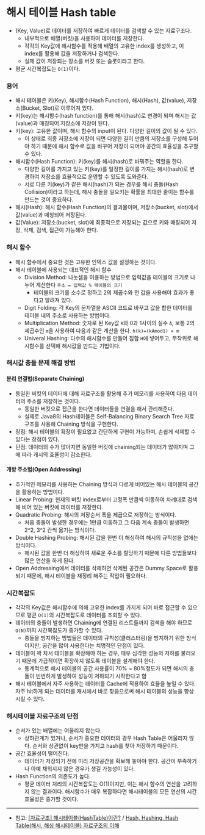 # 해시 테이블 Hash table

* (Key, Value)로 데이터를 저장하여 빠르게 데이터를 검색할 수 있는 자료구조다.
  * 내부적으로 배열(버킷)을 사용하여 데이터를 저장한다.
  * 각각의 Key값에 해시함수를 적용해 배열의 고유한 index를 생성하고, 이 index를 활용해 값을 저장하거나 검색한다.
  * 실제 값이 저장되는 장소를 버킷 또는 슬롯이라고 한다.
* 평균 시간복잡도는 `O(1)`이다.

### 용어

* 해시 테이블은 키(Key), 해시함수(Hash Function), 해시(Hash), 값(value), 저장소(Bucket, Slot)로 이루어져 있다.
* 키(key)는 해시함수(hash function)를 통해 해시(hash)로 변경이 되며 해시는 값(value)과 매칭되어 저장소에 저장이 된다.
* 키(key): 고유한 값이며, 해시 함수의 input이 된다. 다양한 길이의 값이 될 수 있다.
  * 이 상태로 최종 저장소에 저장이 되면 다양한 길이 만큼의 저장소를 구성해 두어야 하기 때문에 해시 함수로 값을 바꾸어 저장이 되어야 공간의 효율성을 추구할 수 있다.
* 해시함수(Hash Function): 키(key)를 해시(hash)로 바꿔주는 역할을 한다.
  * 다양한 길이를 가지고 있는 키(key)를 일정한 길이를 가지는 해시(hash)로 변경하여 저장소를 효율적으로 운영할 수 있도록 도와준다.
  * 서로 다른 키(key)가 같은 해시(hash)가 되는 경우를 해시 충돌(Hash Collision)이라고 하는데, 해시 충돌을 일으키는 확률을 최대한 줄이는 함수를 만드는 것이 중요하다.
* 해시(Hash): 해시 함수(Hash Function)의 결과물이며, 저장소(bucket, slot)에서 값(value)과 매칭되어 저장된다.
* 값(Value): 저장소(bucket, slot)에 최종적으로 저장되는 값으로 키와 매칭되어 저장, 삭제, 검색, 접근이 가능해야 한다.

### 해시 함수

* 해시 함수에서 중요한 것은 고유한 인덱스 값을 설정하는 것이다.
* 해시 테이블에 사용되는 대표적인 해시 함수
  * Division Method: 나눗셈을 이용하는 방법으로 입력값을 테이블의 크기로 나누어 계산한다 `주소 = 입력값 % 테이블의 크기`
    * 테이블의 크기를 소수로 정하고 2의 제곱수와 먼 값을 사용해야 효과가 좋다고 알려져 있다.
  * Digit Folding: 각 Key의 문자열을 ASCII 코드로 바꾸고 값을 합한 데이터를 테이블 내의 주소로 사용하는 방법이다.
  * Multiplication Method: 숫자로 된 Key값 `K`와 0과 1사이의 실수 `A`, 보통 2의 제곱수인 `m`을 사용하여 다음과 같은 계산을 한다. `h(k)=(kAmod1) × m`
  * Univeral Hashing: 다수의 해시함수를 만들어 집합 `H`에 넣어두고, 무작위로 해시함수를 선택해 해시값을 만드는 기법이다.

### 해시값 충돌 문제 해결 방법

#### 분리 연결법(Separate Chaining)

* 동일한 버킷의 데이터에 대해 자료구조를 활용해 추가 메모리를 사용하여 다음 데이터의 주소를 저장하는 것이다.
  * 동일한 버킷으로 접근을 한다면 데이터들을 연결을 해서 관리해준다.
  * 실제로 Java8의 Hash테이블은 Self-Balancing Binary Search Tree 자료구조를 사용해 Chaining 방식을 구현한다.
* 장점: 해시 테이블의 확장이 필요없고 간단하게 구현이 가능하며, 손쉽게 삭제할 수 있다는 장점이 있다.
* 단점: 데이터의 수가 많아지면 동일한 버킷에 chaining되는 데이터가 많아지며 그에 따라 캐시의 효율성이 감소한다.

#### 개방 주소법(Open Addressing)

* 추가적인 메모리를 사용하는 Chaining 방식과 다르게 비어있는 해시 테이블의 공간을 활용하는 방법이다.
* Linear Probing: 현재의 버킷 index로부터 고정폭 만큼씩 이동하여 차례대로 검색해 비어 있는 버킷에 데이터를 저장한다.
* Quadratic Probing: 해시의 저장순서 폭을 제곱으로 저장하는 방식이다.
  * 처음 충돌이 발생한 경우에는 1만큼 이동하고 그 다음 계속 충돌이 발생하면 2^2, 3^2 칸씩 옮기는 방식이다.
* Double Hashing Probing: 해시된 값을 한번 더 해싱하여 해시의 규칙성을 없애는 방식이다.
  * 해시된 값을 한번 더 해싱하여 새로운 주소를 할당하기 때문에 다른 방법들보다 많은 연산을 하게 된다.
* Open Addressing에서 데이터를 삭제하면 삭제된 공간은 Dummy Space로 활용되기 때문에, 해시 테이블을 재정리 해주는 작업이 필요하다.

### 시간복잡도

* 각각의 Key값은 해시함수에 의해 고유한 index를 가지게 되어 바로 접근할 수 있으므로 평균 `O(1)`의 시간복잡도로 데이터를 조회할 수 있다.
* 데이터의 충돌이 발생하면 Chaining에 연결된 리스트들까지 검색을 해야 하므로 `O(N)`까지 시간복잡도가 증가할 수 있다.
  * 충돌을 방지하는 방법들은 데이터의 규칙성(클러스터링)을 방지하기 위한 방식이지만, 공간을 많이 사용한다는 치명적인 단점이 있다.
* 테이블이 꽉 차서 테이블을 확장해야 하는 경우, 매우 심각한 성능의 저하를 불러오기 때문에 가급적이면 확장하지 않도록 테이블을 설계해야 한다.
  * 통계적으로 해시 테이블의 공간 사용률이 70% ~ 80%정도가 되면 해시의 충돌이 빈번하게 발생하여 성능이 저하되기 시작한다고 함
* 해시 테이블에서 자주 사용하는 데이터를 Cache에 적용하여 효율을 높일 수 있다. 자주 hit하게 되는 데이터를 캐시에서 바로 찾음으로써 해시 테이블의 성능을 향상시킬 수 있다.

### 해시테이블 자료구조의 단점

* 순서가 있는 배열에는 어울리지 않는다.
  * 상하관계가 있거나, 순서가 중요한 데이터의 경우 Hash Table은 어울리지 않다. 순서와 상관없이 key만을 가지고 hash를 찾아 저장하기 때문이다.
* 공간 효율성이 떨어진다.
  * 데이터가 저장되기 전에 미리 저장공간을 확보해 놓아야 한다. 공간이 부족하거나 아예 채워지지 않은 경우가 생길 가능성이 있다.
* Hash Function의 의존도가 높다.
  * 평균 데이터 처리의 시간복잡도는 O(1)이지만, 이는 해시 함수의 연산을 고려하지 않는 결과이다. 해시함수가 매우 복잡하다면 해시테이블의 모든 연산의 시간 효율성은 증가할 것이다.

----

* 참고: [[자료구조] 해시테이블(HashTable)이란?](https://mangkyu.tistory.com/102) / [Hash, Hashing, Hash Table(해시, 해싱 해시테이블) 자료구조의 이해](https://velog.io/@cyranocoding/Hash-Hashing-Hash-Table%ED%95%B4%EC%8B%9C-%ED%95%B4%EC%8B%B1-%ED%95%B4%EC%8B%9C%ED%85%8C%EC%9D%B4%EB%B8%94-%EC%9E%90%EB%A3%8C%EA%B5%AC%EC%A1%B0%EC%9D%98-%EC%9D%B4%ED%95%B4-6ijyonph6o#%ED%95%B4%EC%8B%9C-%ED%85%8C%EC%9D%B4%EB%B8%94hash-table)
